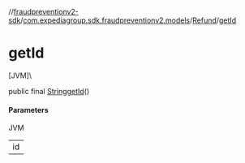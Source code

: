 //[fraudpreventionv2-sdk](../../../index.md)/[com.expediagroup.sdk.fraudpreventionv2.models](../index.md)/[Refund](index.md)/[getId](get-id.md)

# getId

[JVM]\

public final [String](https://docs.oracle.com/javase/8/docs/api/java/lang/String.html)[getId](get-id.md)()

#### Parameters

JVM

| |
|---|
| id |
